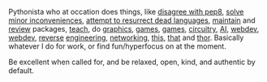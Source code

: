 Pythonista who at occation does things, like [disagree with pep8](https://github.com/pbsds/fix-my-functions), [solve minor inconveniences](https://github.com/pbsds/serve-me-once), [attempt to resurrect dead languages](https://github.com/pbsds/dg/tree/transpiler), [maintain](https://repology.org/projects/?maintainer=pbsds@hotmail.com&inrepo=nix_unstable) and [review](https://github.com/NixOS/nixpkgs/pulls?q=is%3Apr++-author%3Apbsds+involves%3Apbsds) packages, [teach](https://github.com/pbsds/tiny-rust-cookbook), do [graphics](https://github.com/pbsds/TDT4230-final-project-2019), [games](https://github.com/pbsds/navi-network), [games](https://github.com/pbsds/NerdOlympics), [circuitry](https://github.com/pbsds/nmigen-learning), [AI](https://github.com/pbsds/marf), [webdev](https://scm.uninett.no/eduroam/eduroam-in-a-box), [webdev](https://github.com/Programvareverkstedet/nettsiden), [reverse](https://github.com/pbsds/Hatenatools) [engineering](https://github.com/pbsds/hatena-server), [networking](https://github.com/pbsds/aioopenflow), [this](https://github.com/pbsds/joycon-python), [that](https://github.com/Programvareverkstedet/grzegorz) and [thor](https://github.com/pbsds/embed_mid).
Basically whatever I do for work, or find fun/hyperfocus on at the moment.

Be excellent when called for, and be relaxed, open, kind, and authentic by default.
